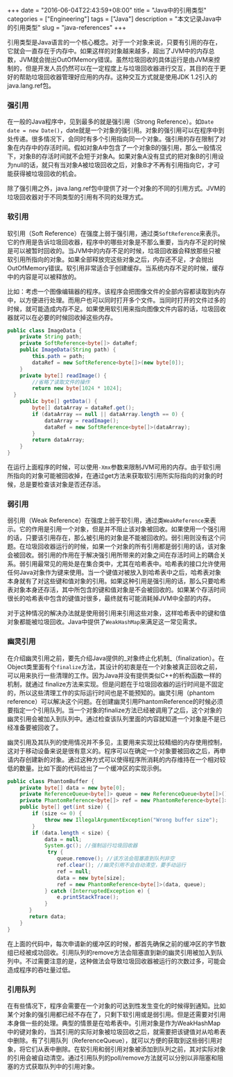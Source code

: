 +++
date = "2016-06-04T22:43:59+08:00"
title = "Java中的引用类型"
categories = ["Engineering"]
tags = ["Java"]
description = "本文记录Java中的引用类型"
slug = "java-references"
+++

引用类型是Java语言的一个核心概念。对于一个对象来说，只要有引用的存在，它就会一直存在于内存中。如果这样的对象越来越多，超出了JVM中的内存总数，JVM就会抛出OutOfMemory错误。虽然垃圾回收的具体运行是由JVM来控制的，但是开发人员仍然可以在一定程度上与垃圾回收器进行交互，其目的在于更好的帮助垃圾回收器管理好应用的内存。这种交互方式就是使用JDK 1.2引入的java.lang.ref包。

### 强引用

在一般的Java程序中，见到最多的就是强引用（Strong Reference）。如`Date date = new Date()`，date就是一个对象的强引用。对象的强引用可以在程序中到处传递。很多情况下，会同时有多个引用指向同一个对象。强引用的存在限制了对象在内存中的存活时间。假如对象A中包含了一个对象B的强引用，那么一般情况下，对象B的存活时间就不会短于对象A。如果对象A没有显式的把对象B的引用设为null的话，就只有当对象A被垃圾回收之后，对象B才不再有引用指向它，才可能获得被垃圾回收的机会。

除了强引用之外，java.lang.ref包中提供了对一个对象的不同的引用方式。JVM的垃圾回收器对于不同类型的引用有不同的处理方式。

### 软引用

软引用（Soft Reference）在强度上弱于强引用，通过类`SoftReference`来表示。它的作用是告诉垃圾回收器，程序中的哪些对象是不那么重要，当内存不足的时候是可以被暂时回收的。当JVM中的内存不足的时候，垃圾回收器会释放那些只被软引用所指向的对象。如果全部释放完这些对象之后，内存还不足，才会抛出OutOfMemory错误。软引用非常适合于创建缓存。当系统内存不足的时候，缓存中的内容是可以被释放的。

比如：考虑一个图像编辑器的程序。该程序会把图像文件的全部内容都读取到内存中，以方便进行处理。而用户也可以同时打开多个文件。当同时打开的文件过多的时候，就可能造成内存不足。如果使用软引用来指向图像文件内容的话，垃圾回收器就可以在必要的时候回收掉这些内存。

```java
public class ImageData {
    private String path;
    private SoftReference<byte[]> dataRef;
    public ImageData(String path) {
        this.path = path;
        dataRef = new SoftReference<byte[]>(new byte[0]);
    }
    private byte[] readImage() {
        //省略了读取文件的操作
        return new byte[1024 * 1024];
  }
    public byte[] getData() {
        byte[] dataArray = dataRef.get();
        if (dataArray == null || dataArray.length == 0) {
            dataArray = readImage();
            dataRef = new SoftReference<byte[]>(dataArray);
        }
        return dataArray;
    }
}
```
在运行上面程序的时候，可以使用`-Xmx`参数来限制JVM可用的内存。由于软引用所指向的对象可能被回收掉，在通过get方法来获取软引用所实际指向的对象的时候，总是要检查该对象是否还存活。

### 弱引用

弱引用（Weak Reference）在强度上弱于软引用，通过类`WeakReference`来表示。它的作用是引用一个对象，但是并不阻止该对象被回收。如果使用一个强引用的话，只要该引用存在，那么被引用的对象是不能被回收的。弱引用则没有这个问题。在垃圾回收器运行的时候，如果一个对象的所有引用都是弱引用的话，该对象会被回收。弱引用的作用在于解决强引用所带来的对象之间在存活时间上的耦合关系。弱引用最常见的用处是在集合类中，尤其在哈希表中。哈希表的接口允许使用任何Java对象作为键来使用。当一个键值对被放入到哈希表中之后，哈希表对象本身就有了对这些键和值对象的引用。如果这种引用是强引用的话，那么只要哈希表对象本身还存活，其中所包含的键和值对象是不会被回收的。如果某个存活时间很长的哈希表中包含的键值对很多，最终就有可能消耗掉JVM中全部的内存。

对于这种情况的解决办法就是使用弱引用来引用这些对象，这样哈希表中的键和值对象都能被垃圾回收。Java中提供了`WeakHashMap`来满足这一常见需求。

### 幽灵引用

在介绍幽灵引用之前，要先介绍Java提供的_对象终止化机制_（finalization）。在Object类里面有个`finalize`方法，其设计的初衷是在一个对象被真正回收之前，可以用来执行一些清理的工作。因为Java并没有提供类似C++的析构函数一样的机制，就通过 finalize方法来实现。但是问题在于垃圾回收器的运行时间是不固定的，所以这些清理工作的实际运行时间也是不能预知的。幽灵引用（phantom reference）可以解决这个问题。在创建幽灵引用PhantomReference的时候必须要指定一个引用队列。当一个对象的finalize方法已经被调用了之后，这个对象的幽灵引用会被加入到队列中。通过检查该队列里面的内容就知道一个对象是不是已经准备要被回收了。

幽灵引用及其队列的使用情况并不多见，主要用来实现比较精细的内存使用控制，这对于移动设备来说是很有意义的。程序可以在确定一个对象要被回收之后，再申请内存创建新的对象。通过这种方式可以使得程序所消耗的内存维持在一个相对较低的数量。比如下面的代码给出了一个缓冲区的实现示例。

```java
public class PhantomBuffer {
    private byte[] data = new byte[0];
    private ReferenceQueue<byte[]> queue = new ReferenceQueue<byte[]>();
    private PhantomReference<byte[]> ref = new PhantomReference<byte[]>(data, queue);
    public byte[] get(int size) {
        if (size <= 0) {
            throw new IllegalArgumentException("Wrong buffer size");
        }
        if (data.length < size) {
            data = null;
            System.gc(); //强制运行垃圾回收器
             try {
                queue.remove(); //该方法会阻塞直到队列非空
                ref.clear(); //幽灵引用不会自动清空，要手动运行
                ref = null;
                data = new byte[size];
                ref = new PhantomReference<byte[]>(data, queue);
            } catch (InterruptedException e) {
                e.printStackTrace();
            }
       }
       return data;
    }
}
```

在上面的代码中，每次申请新的缓冲区的时候，都首先确保之前的缓冲区的字节数组已经被成功回收。引用队列的remove方法会阻塞直到新的幽灵引用被加入到队列中。不过需要注意的是，这种做法会导致垃圾回收器被运行的次数过多，可能会造成程序的吞吐量过低。

### 引用队列

在有些情况下，程序会需要在一个对象的可达到性发生变化的时候得到通知。比如某个对象的强引用都已经不存在了，只剩下软引用或是弱引用。但是还需要对引用本身做一些的处理。典型的情景是在哈希表中。引用对象是作为WeakHashMap中的键对象的，当其引用的实际对象被垃圾回收之后，就需要把该键值对从哈希表中删除。有了引用队列（ReferenceQueue），就可以方便的获取到这些弱引用对象，将它们从表中删除。在软引用和弱引用对象被添加到队列之前，其对实际对象的引用会被自动清空。通过引用队列的poll/remove方法就可以分别以非阻塞和阻塞的方式获取队列中的引用对象。
